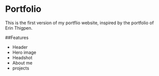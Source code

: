 # Portfolio

This is the first version of my portflio website,
inspired by the portfolio of Erin Thigpen.

##Features
- Header
- Hero image
- Headshot
- About me
- projects